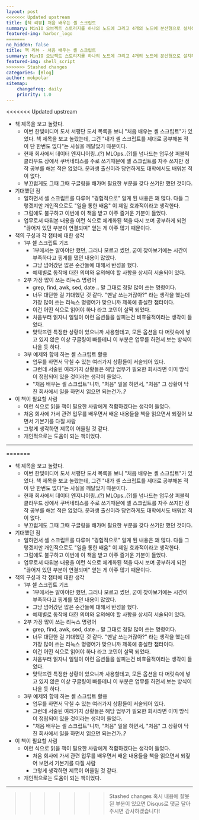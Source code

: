 ```yaml
---
layout: post
<<<<<<< Updated upstream
title: [책 리뷰] 처음 배우는 셸 스크립트
summary: MinIO 오브젝트 스토리지를 하나의 노드에 그리고 4개의 노드에 분산형으로 설치해보았다...
featured-img: harbor_logo
=======
no_hidden: false
title: 책 리뷰 - 처음 배우는 셸 스크립트
summary: MinIO 오브젝트 스토리지를 하나의 노드에 그리고 4개의 노드에 분산형으로 설치해보았다...
featured-img: shell_script
>>>>>>> Stashed changes
categories: [Blog]
author: mokpolar
sitemap:
    changefreq: daily
    priority: 1.0
---
```


<<<<<<< Updated upstream
- 책 제목을 보고 놀랐다.
    - 이번 한빛미디어 도서 서평단 도서 목록을 보니 "처음 배우는 셸 스크립트"가 있었다. 
    책 제목을 보고 놀랐는데, 그건 "내가 셸 스크립트를 제대로 공부해본 적이 단 한번도 없다"는 사실을 깨달았기 때문이다.
    - 현재 회사에서 데이터 엔지니어링..(?) MLOps..(?)를 넘나드는 업무상 퍼블릭 클라우드 상에서 쿠버네티스를 주로 쓰기때문에 셸 스크립트를 자주 쓰지만 정작 공부를 해본 적은 없었다. 문과생 출신이라 당연하게도 대학에서도 배워본 적이 없다.
    - 부끄럽게도 그때 그때 구글링을 해가며 필요한 부분을 갖다 쓰기만 했던 것이다.
- 기대했던 점
    - 일하면서 셸 스크립트를 다루며 "경험적으로" 알게 된 내용은 꽤 많다. 다들 그렇겠지만 개인적으로도 "일을 통한 배움" 이 제일 효과적이라고 생각한다.
    - 그럼에도 불구하고 이번에 이 책을 받고 아주 즐거운 기분이 들었다.
    - 업무로서 다뤄본 내용을 이런 식으로 체계화된 책을 다시 보며 공부하게 되면 "끊어져 있던 부분이 연결되며" 얻는 게 아주 많기 때문이다.
- 책의 구성과 각 챕터에 대한 생각
    - 1부 셸 스크립트 기초
        - 1부에서는 알아야만 했던, 그러나 모르고 썼던, 굳이 찾아보기에는 시간이 부족하다고 핑계를 댔던 내용이 많았다.
        - 그냥 넘어갔던 많은 순간들에 대해서 반성을 했다.
        - 예제별로 동작에 대한 의미와 유의해야 할 사항을 상세히 서술되어 있다.
    - 2부 가장 많이 쓰는 리눅스 명령어
        - grep, find, awk, sed, date .. 말 그대로 정말 많이 쓰는 명령어다.
        - 너무 대단한 걸 기대했던 것 같다. "맨날 쓰는거잖아?" 라는 생각을 했는데 가장 많이 쓰는 리눅스 명령어가 맞으니까 제목에 충실한 챕터이다.
        - 이건 어떤 식으로 읽어야 하나 라고 고민이 살짝 되었다.
        - 처음부터 읽자니 일일이 이런 옵션들을 살피는건 비효율적이라는 생각이 들었다.
        - 맞닥뜨린 특정한 상황이 있으니까 사용할테고, 모든 옵션을 다 머릿속에 넣고 있지 않은 이상 구글링이 빠를테니 이 부분은 업무를 하면서 보는 방식이 나을 듯 하다.
    - 3부 예제와 함께 하는 셸 스크립트 활용
        - 업무를 하면서 닥칠 수 있는 여러가지 상황들이 서술되어 있다.
        - 그런데 서술된 여러가지 상황들은 해당 업무가 필요한 회사라면 이미 방식이 정립되어 있을 것이라는 생각이 들었다.
        - "처음 배우는 셸 스크립트"니까, "처음" 일을 하면서, "처음" 그 상황이 닥친 회사에서 일을 하면서 읽으면 되는건가..?
- 이 책이 필요할 사람
    - 이런 식으로 읽을 책이 필요한 사람에게 적합하겠다는 생각이 들었다.
    - 처음 회사에 가서 관련 업무를 배우면서 배운 내용들을 책을 읽으면서 되짚어 보면서 기본기를 다질 사람
    - 그렇게 생각하면 제목이 어울릴 것 같다.
    - 개인적으로는 도움이 되는 책이었다.

---
=======
* 책 제목을 보고 놀랐다.
    * 이번 한빛미디어 도서 서평단 도서 목록을 보니 "처음 배우는 셸 스크립트"가 있었다. 
    책 제목을 보고 놀랐는데, 그건 "내가 셸 스크립트를 제대로 공부해본 적이 단 한번도 없다"는 사실을 깨달았기 때문이다.
    * 현재 회사에서 데이터 엔지니어링..(?) MLOps..(?)를 넘나드는 업무상 퍼블릭 클라우드 상에서 쿠버네티스를 주로 쓰기때문에 셸 스크립트를 자주 쓰지만 정작 공부를 해본 적은 없었다. 문과생 출신이라 당연하게도 대학에서도 배워본 적이 없다.
    * 부끄럽게도 그때 그때 구글링을 해가며 필요한 부분을 갖다 쓰기만 했던 것이다.
* 기대했던 점
    * 일하면서 셸 스크립트를 다루며 "경험적으로" 알게 된 내용은 꽤 많다. 다들 그렇겠지만 개인적으로도 "일을 통한 배움" 이 제일 효과적이라고 생각한다.
    * 그럼에도 불구하고 이번에 이 책을 받고 아주 즐거운 기분이 들었다.
    * 업무로서 다뤄본 내용을 이런 식으로 체계화된 책을 다시 보며 공부하게 되면 "끊어져 있던 부분이 연결되며" 얻는 게 아주 많기 때문이다.
* 책의 구성과 각 챕터에 대한 생각
    * 1부 셸 스크립트 기초
        * 1부에서는 알아야만 했던, 그러나 모르고 썼던, 굳이 찾아보기에는 시간이 부족하다고 핑계를 댔던 내용이 많았다.
        * 그냥 넘어갔던 많은 순간들에 대해서 반성을 했다.
        * 예제별로 동작에 대한 의미와 유의해야 할 사항을 상세히 서술되어 있다.
    * 2부 가장 많이 쓰는 리눅스 명령어
        * grep, find, awk, sed, date .. 말 그대로 정말 많이 쓰는 명령어다.
        * 너무 대단한 걸 기대했던 것 같다. "맨날 쓰는거잖아?" 라는 생각을 했는데 가장 많이 쓰는 리눅스 명령어가 맞으니까 제목에 충실한 챕터이다.
        * 이건 어떤 식으로 읽어야 하나 라고 고민이 살짝 되었다.
        * 처음부터 읽자니 일일이 이런 옵션들을 살피는건 비효율적이라는 생각이 들었다.
        * 맞닥뜨린 특정한 상황이 있으니까 사용할테고, 모든 옵션을 다 머릿속에 넣고 있지 않은 이상 구글링이 빠를테니 이 부분은 업무를 하면서 보는 방식이 나을 듯 하다.
    * 3부 예제와 함께 하는 셸 스크립트 활용
        * 업무를 하면서 닥칠 수 있는 여러가지 상황들이 서술되어 있다.
        * 그런데 서술된 여러가지 상황들은 해당 업무가 필요한 회사라면 이미 방식이 정립되어 있을 것이라는 생각이 들었다.
        * "처음 배우는 셸 스크립트"니까, "처음" 일을 하면서, "처음" 그 상황이 닥친 회사에서 일을 하면서 읽으면 되는건가..?
* 이 책이 필요할 사람
    * 이런 식으로 읽을 책이 필요한 사람에게 적합하겠다는 생각이 들었다.
        * 처음 회사에 가서 관련 업무를 배우면서 배운 내용들을 책을 읽으면서 되짚어 보면서 기본기를 다질 사람
        * 그렇게 생각하면 제목이 어울릴 것 같다.
    * 개인적으로는 도움이 되는 책이었다.


---

>>>>>>> Stashed changes
혹시 내용에 잘못 된 부분이 있으면 Disqus로 댓글 달아주시면 감사하겠습니다!
